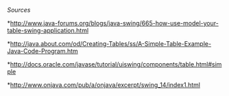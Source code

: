 _Sources_


*http://www.java-forums.org/blogs/java-swing/665-how-use-model-your-table-swing-application.html

*http://java.about.com/od/Creating-Tables/ss/A-Simple-Table-Example-Java-Code-Program.htm

*http://docs.oracle.com/javase/tutorial/uiswing/components/table.html#simple

*http://www.onjava.com/pub/a/onjava/excerpt/swing_14/index1.html
